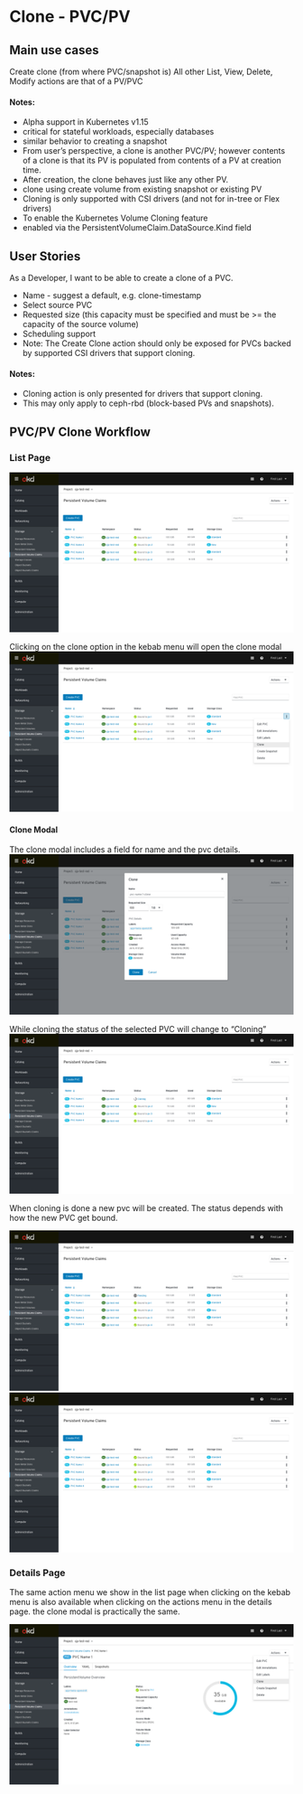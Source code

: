 # Clone - PVC/PV

## Main use cases
Create clone (from where PVC/snapshot is)
All other List, View, Delete, Modify actions are that of a PV/PVC

#### Notes:
- Alpha support in Kubernetes v1.15
- critical for stateful workloads, especially databases
- similar behavior to creating a snapshot
- From user’s perspective, a clone is another PVC/PV; however contents of a clone is that its PV is populated from contents of a PV at creation time.
- After creation, the clone behaves just like any other PV.
- clone using create volume from existing snapshot or existing PV
- Cloning is only supported with CSI drivers (and not for in-tree or Flex drivers)
- To enable the Kubernetes Volume Cloning feature 
- enabled via the PersistentVolumeClaim.DataSource.Kind field
 
## User Stories
As a Developer, I want to be able to create a clone of a PVC.
- Name - suggest a default, e.g. clone-timestamp
- Select source PVC
- Requested size (this capacity must be specified and must be >= the capacity of the source volume)
- Scheduling support
- Note: The Create Clone action should only be exposed for PVCs backed by supported CSI drivers that support cloning.
 
#### Notes:
- Cloning action is only presented for drivers that support cloning.
- This may only apply to ceph-rbd (block-based PVs and snapshots).


## PVC/PV Clone Workflow
### List Page
![PVC List Page](img/PVC-List-Clone-01.png) 

Clicking on the clone option in the kebab menu will open the clone modal
![PVC List Pgae](img/PVC-List-Clone-02.png) 

#### Clone Modal
The clone modal includes a field for name and the pvc details. 
![PVC List Page](img/PVC-List-Clone-03.png) 

While cloning the status of the selected PVC will change to “Cloning” 
![PVC List Page](img/PVC-List-Clone-04.png) 


When cloning is done a new pvc will be created. The status depends with how the new PVC get bound. 

![PVC List Page](img/PVC-List-Clone-05.png) 
![PVC List Pgae](img/PVC-List-Clone-06.png) 

### Details Page

The same action menu we show in the list page when clicking on the kebab menu is also available when clicking on the actions menu in the details page. the clone modal is practically the same. 

![PVC List Pgae](img/PVC-Details-Overview-Clone-01.png)
